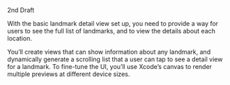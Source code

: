2nd Draft

With the basic landmark detail view set up, you need to provide a way for users to see the full list of landmarks, and to view the details about each location.

You’ll create views that can show information about any landmark, and dynamically generate a scrolling list that a user can tap to see a detail view for a landmark.
To fine-tune the UI, you’ll use Xcode’s canvas to render multiple previews at different device sizes.
